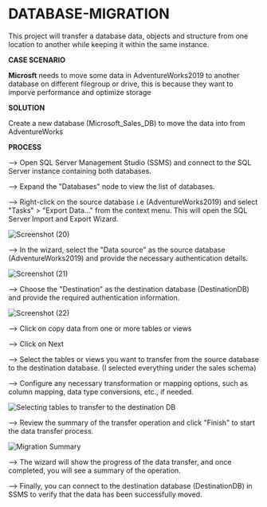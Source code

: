 # DATABASE-MIGRATION
This project will transfer a database data, objects and structure from one location to another while keeping it within the same instance.

**CASE SCENARIO**

**Microsft** needs to move some data in AdventureWorks2019 to another database on  different filegroup or drive, this is because they want to imporve performance and optimize storage

**SOLUTION**

Create a new database (Microsoft_Sales_DB) to move the data into from AdventureWorks

**PROCESS**

--> Open SQL Server Management Studio (SSMS) and connect to the SQL Server instance containing both databases.

--> Expand the "Databases" node to view the list of databases.

--> Right-click on the source database i.e (AdventureWorks2019) and select "Tasks" > "Export Data..." from the context menu. This will open the SQL Server Import and Export Wizard.

![Screenshot (20)](https://github.com/DATABASE-ADMINISTRATOR-PROJECTS/DATABASE-MIGRATION/assets/100750844/9a23c88d-4b59-480d-b11c-b1148c781577)

--> In the wizard, select the "Data source" as the source database (AdventureWorks2019) and provide the necessary authentication details.

![Screenshot (21)](https://github.com/DATABASE-ADMINISTRATOR-PROJECTS/DATABASE-MIGRATION/assets/100750844/a48392f1-76d5-4a6d-99cf-3784c76525fe)


--> Choose the "Destination" as the destination database (DestinationDB) and provide the required authentication information.

![Screenshot (22)](https://github.com/DATABASE-ADMINISTRATOR-PROJECTS/DATABASE-MIGRATION/assets/100750844/9860af7d-5fcd-41ad-b60d-03fbd240abd5)

--> Click on copy data from one or more tables or views

--> Click on Next

--> Select the tables or views you want to transfer from the source database to the destination database. (I selected everything under the sales schema)

--> Configure any necessary transformation or mapping options, such as column mapping, data type conversions, etc., if needed.

![Selecting tables to transfer to the destination DB](https://github.com/DATABASE-ADMINISTRATOR-PROJECTS/DATABASE-MIGRATION/assets/100750844/51d18a52-e481-4bf1-a14a-574e274767d0)

--> Review the summary of the transfer operation and click "Finish" to start the data transfer process.

![Migration Summary](https://github.com/DATABASE-ADMINISTRATOR-PROJECTS/DATABASE-MIGRATION/assets/100750844/be963927-3863-4f4f-a10c-5002d582ea94)


--> The wizard will show the progress of the data transfer, and once completed, you will see a summary of the operation.

--> Finally, you can connect to the destination database (DestinationDB) in SSMS to verify that the data has been successfully moved.
